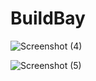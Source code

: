 # BuildBay

![Screenshot (4)](https://github.com/Luthando496/BuildBay/assets/85494427/578002c8-08d7-4a20-8421-97b674ed094b)


![Screenshot (5)](https://github.com/Luthando496/BuildBay/assets/85494427/2a9562a2-9c4f-485e-a075-55fbf1206aab)

